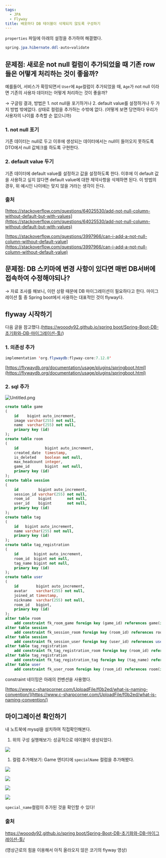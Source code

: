 ```yaml
---
tags:
  - JPA
  - Flyway
title: 배포마다 DB 테이블이 삭제되지 않도록 구성하기
---
```


`properties` 파일에 아래의 설정을 추가하여 해결했다.

```java
spring.jpa.hibernate.ddl-auto=validate
```

## 문제점: 새로운 not null 컬럼이 추가되었을 때 기존 row들은 어떻게 처리하는 것이 좋을까?

예를들어, 서비스가 확장되면서 `User`에 `Age`컬럼이 추가되었을 때, `Age`가 not null 이라면 기존의 사용자 데이터는 어떻게 처리하는 것이 좋을까?

→ 구글링 결과, 방법은 1. not null을 포기하거나 2. default value를 설정하거나 두 가지 방법 밖에없다. 상태로 컬럼을 추가하는 수밖에 없다. (어떻게 보면 당연하다 우리가 사용자의 나이를 추측할 순 없으니까)

### 1. not null 포기

기존 데이터는 null로 두고 이후에 생성되는 데이터에서는 null이 들어오지 못하도록 DTO에서 null 값체크를 하도록 구현한다.

### 2. default value 두기

기존 데이터에 default value를 설정하고 값을 설정하도록 한다. 이후에 이 default 값을 사용하고 싶지 않다면 default value에 대한 제약사항을 삭제하면 된다. 이 방법의 경우, 위 예시인 나이에는 맞지 않을 거라는 생각이 든다.

### 출처

[https://stackoverflow.com/questions/64025530/add-not-null-column-without-default-but-with-values](https://stackoverflow.com/questions/64025530/add-not-null-column-without-default-but-with-values)

[https://stackoverflow.com/questions/3997966/can-i-add-a-not-null-column-without-default-value](https://stackoverflow.com/questions/3997966/can-i-add-a-not-null-column-without-default-value)

## 문제점: DB 스키마에 변경 사항이 있다면 매번 DB서버에 접속하여 수정해야되나?

→ 자료 조사를 해보니, 이런 상황 때문에 DB 마이그레이션이 필요하다고 한다. 마이그레이션 툴 중 Spring boot에서 사용하는 대표적인 것이 flyway다.

## flyway 시작하기

다음 글을 참고했다.([https://wooody92.github.io/spring boot/Spring-Boot-DB-초기화와-DB-마이그레이션-툴/](https://wooody92.github.io/spring%20boot/Spring-Boot-DB-%EC%B4%88%EA%B8%B0%ED%99%94%EC%99%80-DB-%EB%A7%88%EC%9D%B4%EA%B7%B8%EB%A0%88%EC%9D%B4%EC%85%98-%ED%88%B4/))

### 1. 의존성 추가

```java
implementation 'org.flywaydb:flyway-core:7.12.0'
```

[https://flywaydb.org/documentation/usage/plugins/springboot.html](https://flywaydb.org/documentation/usage/plugins/springboot.html)

### 2. sql 추가

![Untitled.png](assets/Untitled_15.png)

```sql
create table game
(
    id    bigint auto_increment,
    image varchar(255) not null,
    name  varchar(255) not null,
    primary key (id)
);
create table room
(
    id            bigint auto_increment,
    created_date  timestamp,
    is_deleted    boolean not null,
    max_headcount integer,
    game_id       bigint  not null,
    primary key (id)
);
create table session
(
    id         bigint auto_increment,
    session_id varchar(255) not null,
    room_id    bigint       not null,
    user_id    bigint       not null,
    primary key (id)
);
create table tag
(
    id   bigint auto_increment,
    name varchar(255) not null,
    primary key (id)
);
create table tag_registration
(
    id       bigint auto_increment,
    room_id  bigint not null,
    tag_name bigint not null,
    primary key (id)
);
create table user
(
    id        bigint auto_increment,
    avatar    varchar(255) not null,
    joined_at timestamp,
    nickname  varchar(255) not null,
    room_id   bigint,
    primary key (id)
);
alter table room
    add constraint fk_room_game foreign key (game_id) references game(id);
alter table session
    add constraint fk_session_room foreign key (room_id) references room(id);
alter table session
    add constraint fk_session_user foreign key (user_id) references user(id);
alter table tag_registration
    add constraint fk_tag_registration_room foreign key (room_id) references room(id);
alter table tag_registration
    add constraint fk_tag_registration_tag foreign key (tag_name) references tag(id);
alter table user
    add constraint fk_user_room foreign key (room_id) references room(id);
```

constraint 네이밍은 아래의 컨벤션을 사용했다.

[https://www.c-sharpcorner.com/UploadFile/f0b2ed/what-is-naming-convention/](https://www.c-sharpcorner.com/UploadFile/f0b2ed/what-is-naming-convention/)

## 마이그레이션 확인하기

내 노트북에 mysql을 설치하여 직접확인해본다.

1. 위의 구성 실행해보기: 성공적으로 테이블이 생성되었다.

![](assets/Pasted%20image%2020231123132329.png)

1. 컬럼 추가해보기: Game 엔티티에 `specialName` 컬럼을 추가해봤다.

![](assets/Pasted%20image%2020231123132350.png)

![](assets/Pasted%20image%2020231123132407.png)

![](assets/Pasted%20image%2020231123132428.png)

![](assets/Pasted%20image%2020231123132443.png)

`special_name`컬럼이 추가된 것을 확인할 수 있다! 

### 출처

[https://wooody92.github.io/spring boot/Spring-Boot-DB-초기화와-DB-마이그레이션-툴/](https://wooody92.github.io/spring%20boot/Spring-Boot-DB-%EC%B4%88%EA%B8%B0%ED%99%94%EC%99%80-DB-%EB%A7%88%EC%9D%B4%EA%B7%B8%EB%A0%88%EC%9D%B4%EC%85%98-%ED%88%B4/)

(영상근로의 힘을 이용해서 아직 올라오지 않은 코기의 flyway 영상)
